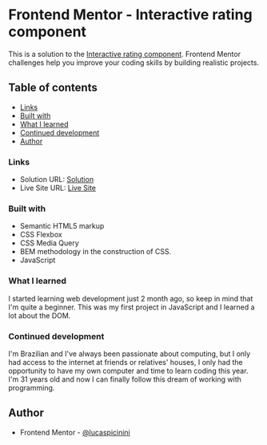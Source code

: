 # Frontend Mentor - Interactive rating component

This is a solution to the [Interactive rating component](https://www.frontendmentor.io/challenges/interactive-rating-component-koxpeBUmI). Frontend Mentor challenges help you improve your coding skills by building realistic projects. 

## Table of contents

  - [Links](#links)
  - [Built with](#built-with)
  - [What I learned](#what-i-learned)
  - [Continued development](#continued-development)
- [Author](#author)

### Links

- Solution URL: [Solution](https://www.frontendmentor.io/solutions/interactive-component-using-css-and-javascript-aY7bAfT3Fr)
- Live Site URL: [Live Site](https://lucaspicinini.github.io/front-end-mentor-challenges/interactive-rating-component-main/)

### Built with

- Semantic HTML5 markup
- CSS Flexbox
- CSS Media Query
- BEM methodology in the construction of CSS.
- JavaScript

### What I learned

I started learning web development just 2 month ago, so keep in mind that I'm quite a beginner. This was my first project in JavaScript and I learned a lot about the DOM.

### Continued development

I'm Brazilian and I've always been passionate about computing, but I only had access to the internet at friends or relatives' houses, I only had the opportunity to have my own computer and time to learn coding this year. I'm 31 years old and now I can finally follow this dream of working with programming.

## Author

- Frontend Mentor - [@lucaspicinini](https://www.frontendmentor.io/profile/lucaspicinini)